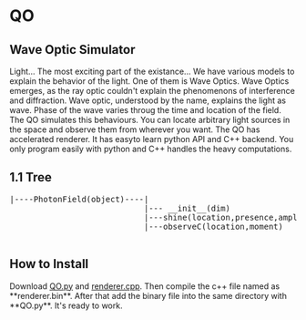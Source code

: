 # QO
## Wave Optic Simulator
Light... The most exciting part of the existance... We have various models to explain the behavior of the light. One of them is Wave Optics. Wave Optics emerges, as the ray optic couldn't explain the phenomenons of interference and diffraction. Wave optic, understood by the name, explains the light as wave. Phase of the wave varies throug the time and location of the field. The QO simulates this behaviours. You can locate arbitrary light sources in the space and observe them from wherever you want. The QO has accelerated renderer. It has easyto learn python API and C++ backend. You only program easily with python and C++ handles the heavy computations.

<h2>1.1 Tree</h2>
<pre>
|----PhotonField(object)----|
                            |--- __init__(dim)
                            |---shine(location,presence,amplitude, frequency, phase=0)
                            |---observeC(location,moment)


</pre>
<h2>How to Install</h2>
Download <a href="https://raw.githubusercontent.com/alihakimtaskiran/QO/main/QO.py" target="_blank">QO.py</a> and <a href="https://github.com/alihakimtaskiran/QO/raw/main/render.cpp" target="_blank">renderer.cpp</a>. Then compile the c++ file named as **renderer.bin**. After that add the binary file into the same directory with **QO.py**. It's ready to work.
